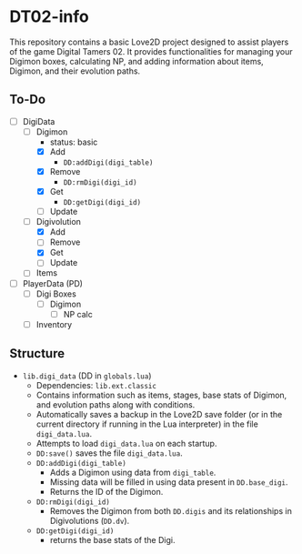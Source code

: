 # DT02-info

This repository contains a basic Love2D project designed to assist players of the game Digital Tamers 02. It provides functionalities for managing your Digimon boxes, calculating NP, and adding information about items, Digimon, and their evolution paths.

## To-Do
- [ ] DigiData
    - [ ] Digimon
        - status: basic
        - [x] Add 
            - `DD:addDigi(digi_table)`
        - [x] Remove 
            - `DD:rmDigi(digi_id)`
        - [x] Get 
            - `DD:getDigi(digi_id)`
        - [ ] Update
    - [ ] Digivolution
        - [x] Add
        - [ ] Remove
        - [x] Get
        - [ ] Update
    - [ ] Items
- [ ] PlayerData (PD)
    - [ ] Digi Boxes
        - [ ] Digimon
            - [ ] NP calc
    - [ ] Inventory

## Structure
- `lib.digi_data` (DD in `globals.lua`)
    - Dependencies: `lib.ext.classic`
    - Contains information such as items, stages, base stats of Digimon, and evolution paths along with conditions.
    - Automatically saves a backup in the Love2D save folder (or in the current directory if running in the Lua interpreter) in the file `digi_data.lua`.
    - Attempts to load `digi_data.lua` on each startup.
    - `DD:save()` saves the file `digi_data.lua`.
    - `DD:addDigi(digi_table)`
        - Adds a Digimon using data from `digi_table`.
        - Missing data will be filled in using data present in `DD.base_digi`.
        - Returns the ID of the Digimon.
    - `DD:rmDigi(digi_id)`
        - Removes the Digimon from both `DD.digis` and its relationships in Digivolutions (`DD.dv`).
    - `DD:getDigi(digi_id)`
        - returns the base stats of the Digi.